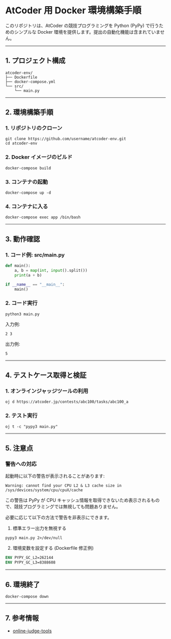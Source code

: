 # AtCoder 用 Docker 環境構築手順

このリポジトリは、AtCoder の競技プログラミングを Python (PyPy) で行うためのシンプルな Docker 環境を提供します。提出の自動化機能は含まれていません。

---

## 1. プロジェクト構成

```
atcoder-env/
├── Dockerfile
├── docker-compose.yml
└── src/
    └── main.py
```

---

## 2. 環境構築手順

### 1. リポジトリのクローン

```
git clone https://github.com/username/atcoder-env.git
cd atcoder-env
```

### 2. Docker イメージのビルド

```
docker-compose build
```

### 3. コンテナの起動

```
docker-compose up -d
```

### 4. コンテナに入る

```
docker-compose exec app /bin/bash
```

---

## 3. 動作確認

### 1. コード例: src/main.py

```python
def main():
    a, b = map(int, input().split())
    print(a + b)

if __name__ == "__main__":
    main()
```

### 2. コード実行

```
python3 main.py
```

入力例:

```
2 3
```

出力例:

```
5
```

---

## 4. テストケース取得と検証

### 1. オンラインジャッジツールの利用

```
oj d https://atcoder.jp/contests/abc100/tasks/abc100_a
```

### 2. テスト実行

```
oj t -c "pypy3 main.py"
```

---

## 5. 注意点

### 警告への対応

起動時に以下の警告が表示されることがあります:

```
Warning: cannot find your CPU L2 & L3 cache size in /sys/devices/system/cpu/cpuX/cache
```

この警告は PyPy が CPU キャッシュ情報を取得できないため表示されるもので、競技プログラミングでは無視しても問題ありません。

必要に応じて以下の方法で警告を非表示にできます。

1. 標準エラー出力を無視する

```
pypy3 main.py 2>/dev/null
```

2. 環境変数を設定する (Dockerfile 修正例)

```dockerfile
ENV PYPY_GC_L2=262144
ENV PYPY_GC_L3=8388608
```

---

## 6. 環境終了

```
docker-compose down
```

---

## 7. 参考情報

- [online-judge-tools](https://github.com/online-judge-tools/oj)
